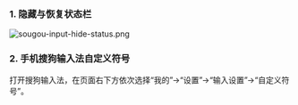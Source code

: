### 1. 隐藏与恢复状态栏

![sougou-input-hide-status.png](https://cdn.nlark.com/yuque/0/2020/png/126032/1587088577373-934487c4-492b-41b4-9d35-708dc4bbd8db.png#averageHue=%23b7b5b4&height=505&id=yjaOk&originHeight=505&originWidth=1339&originalType=binary&ratio=1&rotation=0&showTitle=false&size=106337&status=done&style=none&title=&width=1339)

### 2. 手机搜狗输入法自定义符号

打开搜狗输入法，在页面右下方依次选择“我的”→“设置”→“输入设置”→“自定义符号”。
